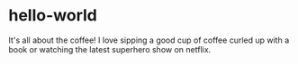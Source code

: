 # hello-world

It's all about the coffee!  I love sipping a good cup of coffee curled up with a book or watching the latest superhero show on netflix.
